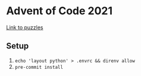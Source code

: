 # Advent of Code 2021

[Link to puzzles](https://adventofcode.com/2021)

## Setup

1. `echo 'layout python' > .envrc && direnv allow`
2. `pre-commit install`
